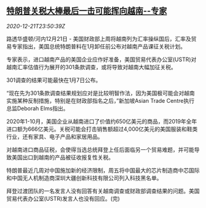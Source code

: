 <!--1608594894000-->
[特朗普关税大棒最后一击可能挥向越南--专家](https://cn.reuters.com/article/trump-tariff-vietnam-1221-mon-idCNKBS28V30E)
------

<div><i>2020-12-21T23:50:39Z</i></div><p>路透华盛顿/河内12月21日 - 美国财政部上周将越南列为汇率操纵国后，汇率及贸易专家指出，美国总统特朗普料在1月卸任前公布对越南产品课征关税计划。</p><p>专家表示，进口越南产品的美国企业应作好准备，美国贸易代表办公室(USTR)对越南汇率估值行为展开的301条款调查，或将导致对越南大幅加征关税。</p><p>301调查的结果可能最快在1月7日公布。</p><p>“现在先为301条款调查结果规划应对是比较明智作法，因为美国极可能会对越南实施某种反制措施，特别是在财政部指名之后，”新加坡Asian Trade Centre执行总监Deborah Elms指出。</p><p>2020年1-10月，美国企业从越南进口了价值约650亿美元的商品，而2019年全年进口额为666亿美元。关税可能会打击销售额超过4,000亿美元的美国服装和鞋类行业，还有家具、电子产品和家居用品。</p><p>对越南进口商品征税，会使得当选总统拜登上任后面临另一个贸易难题，并可能导致美国出口到越南的产品被征收报复性关税。</p><p>特朗普最近几周对中国施加新的经济限制，周五将中国最大的芯片制造商中芯国际和中国无人机制造商深圳大疆创新科技有限公司列入科技黑名单。</p><p>拜登过渡团队的一名发言人没有回答有关越南调查或财政部调查结果的问题。美国贸易代表办公室(USTR)发言人也没有回应。(完)</p>
